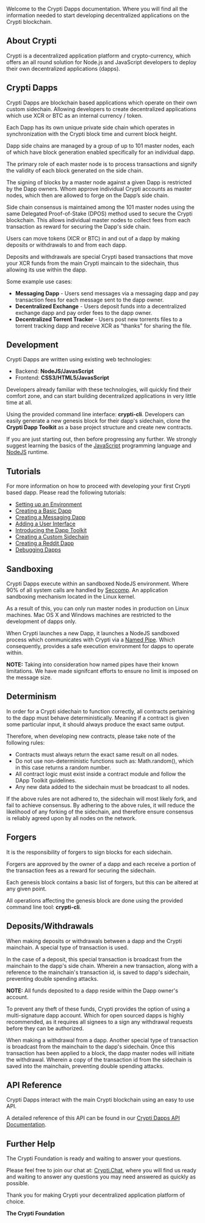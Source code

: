 Welcome to the Crypti Dapps documentation. Where you will find all the information needed to start developing decentralized applications on the Crypti blockchain.

## About Crypti

Crypti is a decentralized application platform and crypto-currency, which offers an all round solution for Node.js and JavaScript developers to deploy their own decentralized applications (dapps).

## Crypti Dapps

Crypti Dapps are blockchain based applications which operate on their own custom sidechain. Allowing developers to create decentralized applications which use XCR or BTC as an internal currency / token.

Each Dapp has its own unique private side chain which operates in synchronization with the Crypti block time and current block height.

Dapp side chains are managed by a group of up to 101 master nodes, each of which have block generation enabled specifically for an individual dapp.

The primary role of each master node is to process transactions and signify the validity of each block generated on the side chain.

The signing of blocks by a master node against a given Dapp is restricted by the Dapp owners. Whom approve individual Crypti accounts as master nodes, which then are allowed to forge on the Dapp’s side chain.

Side chain consensus is maintained among the 101 master nodes using the same Delegated Proof-of-Stake (DPOS) method used to secure the Crypti blockchain. This allows individual master nodes to collect fees from each transaction as reward for securing the Dapp's side chain.

Users can move tokens (XCR or BTC) in and out of a dapp by making deposits or withdrawals to and from each dapp.

Deposits and withdrawals are special Crypti based transactions that move your XCR funds from the main Crypti maincain to the sidechain, thus allowing its use within the dapp.

Some example use cases:

  * **Messaging Dapp** - Users send messages via a messaging dapp and pay transaction fees for each message sent to the dapp owner.
  * **Decentralized Exchange** - Users deposit funds into a decentralized exchange dapp and pay order fees to the dapp owner.
  * **Decentralized Torrent Tracker** - Users post new torrents files to a torrent tracking dapp and receive XCR as "thanks" for sharing the file.

## Development

Crypti Dapps are written using existing web technologies:

  * Backend: **NodeJS/JavasScript**
  * Frontend: **CSS3/HTML5/JavasScript**

Developers already familiar with these technologies, will quickly find their comfort zone, and can start building decentralized applications in very little time at all.

Using the provided command line interface: **crypti-cli**. Developers can easily generate a new genesis block for their dapp's sidechain, clone the **Crypti Dapp Toolkit** as a base project structure and create new contracts.

If you are just starting out, then before progressing any further. We strongly suggest learning the basics of the [JavaScript](http://www.w3schools.com/js/default.asp) programming language and [NodeJS](https://nodejs.org/) runtime.

## Tutorials

For more information on how to proceed with developing your first Crypti based dapp. Please read the following tutorials:

* [Setting up an Environment](EnvironmentSetup.md)
* [Creating a Basic Dapp](BasicDapp.md)
* [Creating a Messaging Dapp](MessagingDapp.md)
* [Adding a User Interface](UserInterface.md)
* [Introducing the Dapp Toolkit](DappToolkit.md)
* [Creating a Custom Sidechain](Sidechain.md)
* [Creating a Reddit Dapp](RedditDapp.md)
* [Debugging Dapps](DebuggingDapps.md)

## Sandboxing

Crypti Dapps execute within an sandboxed NodeJS environment. Where 90% of all system calls are handled by [Seccomp](https://en.wikipedia.org/wiki/Seccomp). An application sandboxing mechanism located in the Linux kernel.

As a result of this, you can only run master nodes in production on Linux machines. Mac OS X and Windows machines are restricted to the development of dapps only.

When Crypti launches a new Dapp, it launches a NodeJS sandboxed process which communicates with Crypti via a [Named Pipe](https://en.wikipedia.org/wiki/Named_pipe). Which consequently, provides a safe execution environment for dapps to operate within.

**NOTE:** Taking into consideration how named pipes have their known limitations. We have made signifcant efforts to ensure no limit is imposed on the message size.

## Determinism

In order for a Crypti sidechain to function correctly, all contracts pertaining to the dapp must behave deterministically. Meaning if a contract is given some particular input, it should always produce the exact same output.

Therefore, when developing new contracts, please take note of the following rules:

* Contracts must always return the exact same result on all nodes.
* Do not use non-deterministic functions such as: Math.random(), which in this case returns a random number.
* All contract logic must exist inside a contract module and follow the DApp Toolkit guidelines.
* Any new data added to the sidechain must be broadcast to all nodes.

If the above rules are not adhered to, the sidechain will most likely fork, and fail to achieve consensus. By adhering to the above rules, it will reduce the likelihood of any forking of the sidechain, and therefore ensure consensus is reliably agreed upon by all nodes on the network.

## Forgers

It is the responsibility of forgers to sign blocks for each sidechain.

Forgers are approved by the owner of a dapp and each receive a portion of the transaction fees as a reward for securing the sidechain.

Each genesis block contains a basic list of forgers, but this can be altered at any given point.

All operations affecting the genesis block are done using the provided command line tool: **crypti-cli**.

## Deposits/Withdrawals

When making deposits or withdrawals between a dapp and the Crypti mainchain. A special type of transaction is used.

In the case of a deposit, this special transaction is broadcast from the mainchain to the dapp's side chain. Wherein a new transaction, along with a reference to the mainchain's transaction id, is saved to dapp's sidechain, preventing double spending attacks.

**NOTE:** All funds deposited to a dapp reside within the Dapp owner's account.

To prevent any theft of these funds, Crypti provides the option of using a multi-signature dapp account. Which for open sourced dapps is highly recommended, as it requires all signees to a sign any withdrawal requests before they can be authorized.

When making a withdrawal from a dapp. Another special type of transaction is broadcast from the mainchain to the dapp's sidechain. Once this transaction has been applied to a block, the dapp master nodes will initiate the withdrawal. Wherein a copy of the transaction id from the sidechain is saved into the mainchain, preventing double spending attacks.

## API Reference

Crypti Dapps interact with the main Crypti blockchain using an easy to use API.

A detailed reference of this API can be found in our [Crypti Dapps API Documentation](http://docs.crypti.me).

## Further Help

The Crypti Foundation is ready and waiting to answer your questions.

Please feel free to join our chat at: [Crypti.Chat](https://crypti.chat), where you will find us ready and waiting to answer any questions you may need answered as quickly as possible.

Thank you for making Crypti your decentralized application platform of choice.

**The Crypti Foundation**
